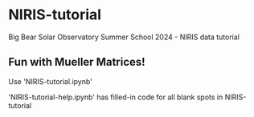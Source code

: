# NIRIS-tutorial
Big Bear Solar Observatory Summer School 2024 - NIRIS data tutorial

## Fun with Mueller Matrices!

Use 'NIRIS-tutorial.ipynb'

'NIRIS-tutorial-help.ipynb' has filled-in code for all blank spots in NIRIS-tutorial
